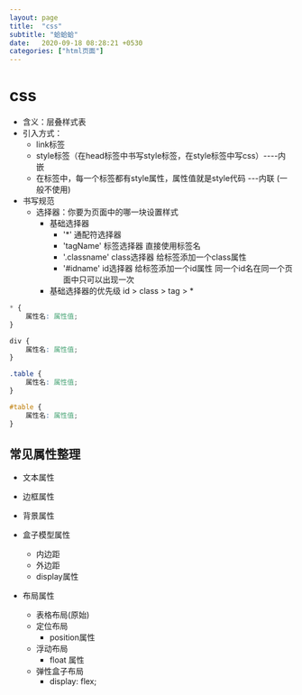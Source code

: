 ```yaml
---
layout: page
title:  "css"
subtitle: "蛤蛤蛤"
date:   2020-09-18 08:28:21 +0530
categories: ["html页面"]
---
```


# css

- 含义：层叠样式表
- 引入方式：
    - link标签
    - style标签（在head标签中书写style标签，在style标签中写css）----内嵌
    - 在标签中，每一个标签都有style属性，属性值就是style代码    ---内联 (一般不使用)
- 书写规范
    - 选择器：你要为页面中的哪一块设置样式
        - 基础选择器
            - '*' 通配符选择器
            - 'tagName' 标签选择器 直接使用标签名
            - '.classname' class选择器 给标签添加一个class属性
            - '#idname' id选择器 给标签添加一个id属性 同一个id名在同一个页面中只可以出现一次
        - 基础选择器的优先级 id > class > tag > *

```css
* {
    属性名: 属性值;
}

div {
    属性名: 属性值;
}

.table {
    属性名: 属性值;
}

#table {
    属性名: 属性值;
}
```

## 常见属性整理

- 文本属性

- 边框属性

- 背景属性

- 盒子模型属性
    - 内边距
    - 外边距
    - display属性
- 布局属性
    - 表格布局(原始)
    - 定位布局
        - position属性
    - 浮动布局
        - float 属性
    - 弹性盒子布局
        - display: flex;